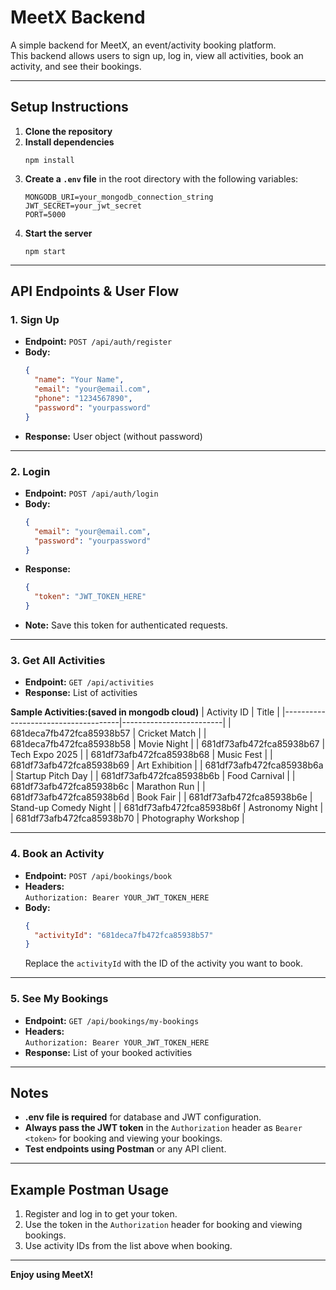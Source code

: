 # MeetX Backend

A simple backend for MeetX, an event/activity booking platform.  
This backend allows users to sign up, log in, view all activities, book an activity, and see their bookings.

---

## Setup Instructions

1. **Clone the repository**
2. **Install dependencies**
   ```
   npm install
   ```
3. **Create a `.env` file** in the root directory with the following variables:
   ```
   MONGODB_URI=your_mongodb_connection_string
   JWT_SECRET=your_jwt_secret
   PORT=5000
   ```
4. **Start the server**
   ```
   npm start
   ```

---

## API Endpoints & User Flow

### 1. **Sign Up**
- **Endpoint:** `POST /api/auth/register`
- **Body:**
  ```json
  {
    "name": "Your Name",
    "email": "your@email.com",
    "phone": "1234567890",
    "password": "yourpassword"
  }
  ```
- **Response:** User object (without password)

---

### 2. **Login**
- **Endpoint:** `POST /api/auth/login`
- **Body:**
  ```json
  {
    "email": "your@email.com",
    "password": "yourpassword"
  }
  ```
- **Response:** 
  ```json
  {
    "token": "JWT_TOKEN_HERE"
  }
  ```
- **Note:** Save this token for authenticated requests.

---

### 3. **Get All Activities**
- **Endpoint:** `GET /api/activities`
- **Response:** List of activities

**Sample Activities:(saved in mongodb cloud)**
| Activity ID                        | Title                   |
|-------------------------------------|-------------------------|
| 681deca7fb472fca85938b57           | Cricket Match           |
| 681deca7fb472fca85938b58           | Movie Night             |
| 681df73afb472fca85938b67           | Tech Expo 2025          |
| 681df73afb472fca85938b68           | Music Fest              |
| 681df73afb472fca85938b69           | Art Exhibition          |
| 681df73afb472fca85938b6a           | Startup Pitch Day       |
| 681df73afb472fca85938b6b           | Food Carnival           |
| 681df73afb472fca85938b6c           | Marathon Run            |
| 681df73afb472fca85938b6d           | Book Fair               |
| 681df73afb472fca85938b6e           | Stand-up Comedy Night   |
| 681df73afb472fca85938b6f           | Astronomy Night         |
| 681df73afb472fca85938b70           | Photography Workshop    |

---

### 4. **Book an Activity**
- **Endpoint:** `POST /api/bookings/book`
- **Headers:**  
  `Authorization: Bearer YOUR_JWT_TOKEN_HERE`
- **Body:**
  ```json
  {
    "activityId": "681deca7fb472fca85938b57"
  }
  ```
  Replace the `activityId` with the ID of the activity you want to book.

---

### 5. **See My Bookings**
- **Endpoint:** `GET /api/bookings/my-bookings`
- **Headers:**  
  `Authorization: Bearer YOUR_JWT_TOKEN_HERE`
- **Response:** List of your booked activities

---

## Notes

- **.env file is required** for database and JWT configuration.
- **Always pass the JWT token** in the `Authorization` header as `Bearer <token>` for booking and viewing your bookings.
- **Test endpoints using Postman** or any API client.

---

## Example Postman Usage

1. Register and log in to get your token.
2. Use the token in the `Authorization` header for booking and viewing bookings.
3. Use activity IDs from the list above when booking.

---

**Enjoy using MeetX!**